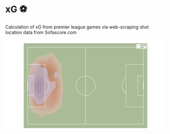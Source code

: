 # xG ⚽️
Calculation of xG from premier league games via web-scraping shot location data from Sofascore.com

![](assets/shotmap.png)
